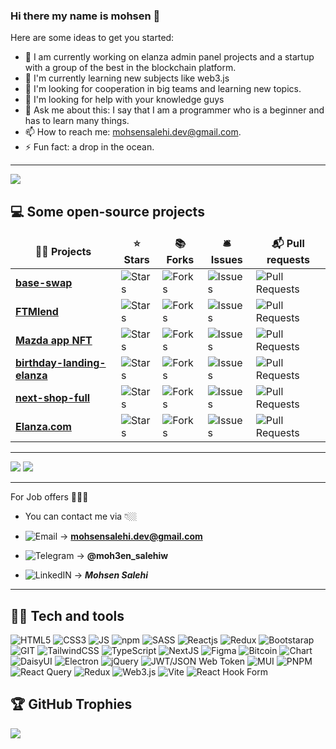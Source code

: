### Hi there my name is mohsen 👋

<!--
**mohsen-salehi/mohsen-salehi** is a ✨ _special_ ✨ repository because its `README.md` (this file) appears on your GitHub profile.
-->
Here are some ideas to get you started:

- 🔭 I am currently working on elanza admin panel projects and a startup with a group of the best in the blockchain platform.
- 🌱 I'm currently learning new subjects like web3.js
- 👯 I'm looking for cooperation in big teams and learning new topics.
- 🤔 I'm looking for help with your knowledge guys
- 💬 Ask me about this: I say that I am a programmer who is a beginner and has to learn many things.
- 📫 How to reach me: mohsensalehi.dev@gmail.com.
- ⚡ Fun fact: a drop in the ocean.
 -----------
 <!-- ![Mohsen Salehi's GitHub stats](https://github-readme-stats.vercel.app/api?username=mohsen-salehi&show_icons=true&theme=radical) -->
![](http://github-profile-summary-cards.vercel.app/api/cards/profile-details?username=mohsen-salehi&theme=github_dark) 

## 💻 Some open-source projects

<table>
  <thead align="center">
    <tr border: none;>
      <td><b>👩‍💻 Projects</b></td>
      <td><b>⭐ Stars</b></td>
      <td><b>📚 Forks</b></td>
      <td><b>🛎 Issues</b></td>
      <td><b>📬 Pull requests</b></td>
    </tr>
  </thead>
  <tbody>
    <tr>
      <td><a href="https://github.com/mohsen-salehi/base-swap"><b>base-swap</b></a></td>
      <td><img alt="Stars" src="https://img.shields.io/github/stars/mohsen-salehi/base-swap?style=flat-square&labelColor=343b41"/></td>
      <td><img alt="Forks" src="https://img.shields.io/github/forks/mohsen-salehi/base-swap?style=flat-square&labelColor=343b41"/></td>
      <td><img alt="Issues" src="https://img.shields.io/github/issues/mohsen-salehi/base-swap?style=flat-square&labelColor=343b41"/></td>
      <td><img alt="Pull Requests" src="https://img.shields.io/github/issues-pr/mohsen-salehi/base-swap?style=flat-square&labelColor=343b41"/></td>
    </tr>
    <tr>
      <td><a href="https://github.com/mohsen-salehi/FTLend"><b>FTMlend</b></a></td>
      <td><img alt="Stars" src="https://img.shields.io/github/stars/mohsen-salehi/FTLend?style=flat-square&labelColor=343b41"/></td>
      <td><img alt="Forks" src="https://img.shields.io/github/forks/mohsen-salehi/FTLend?style=flat-square&labelColor=343b41"/></td>
      <td><img alt="Issues" src="https://img.shields.io/github/issues/mohsen-salehi/FTLend?style=flat-square&labelColor=343b41"/></td>
      <td><img alt="Pull Requests" src="https://img.shields.io/github/issues-pr/mohsen-salehi/FTLend?style=flat-square&labelColor=343b41"/></td>
    </tr>
    <tr>
      <td><a href="https://github.com/mohsen-salehi/mazda-app-nft"><b>Mazda app NFT</b></a></td>
      <td><img alt="Stars" src="https://img.shields.io/github/stars/mohsen-salehi/mazda-app-nft?style=flat-square&labelColor=343b41"/></td>
      <td><img alt="Forks" src="https://img.shields.io/github/forks/mohsen-salehi/mazda-app-nft?style=flat-square&labelColor=343b41"/></td>
      <td><img alt="Issues" src="https://img.shields.io/github/issues/mohsen-salehi/mazda-app-nft?style=flat-square&labelColor=343b41"/></td>
      <td><img alt="Pull Requests" src="https://img.shields.io/github/issues-pr/mohsen-salehi/mazda-app-nft?style=flat-square&labelColor=343b41"/></td>
    </tr>
    <tr>
      <td><a href="https://github.com/mohsen-salehi/birthday-landing-frontend"><b>birthday-landing-elanza</b></a></td>
      <td><img alt="Stars" src="https://img.shields.io/github/stars/mohsen-salehi/birthday-landing-frontend?style=flat-square&labelColor=343b41"/></td>
      <td><img alt="Forks" src="https://img.shields.io/github/forks/mohsen-salehi/birthday-landing-frontend?style=flat-square&labelColor=343b41"/></td>
      <td><img alt="Issues" src="https://img.shields.io/github/issues/mohsen-salehi/birthday-landing-frontend?style=flat-square&labelColor=343b41"/></td>
      <td><img alt="Pull Requests" src="https://img.shields.io/github/issues-pr/mohsen-salehi/birthday-landing-frontend?style=flat-square&labelColor=343b41"/></td>
    </tr>
    <tr>
      <td><a href="https://github.com/mohsen-salehi/next-shop-full"><b>next-shop-full</b></a></td>
      <td><img alt="Stars" src="https://img.shields.io/github/stars/mohsen-salehi/next-shop-full?style=flat-square&labelColor=343b41"/></td>
      <td><img alt="Forks" src="https://img.shields.io/github/forks/mohsen-salehi/next-shop-full?style=flat-square&labelColor=343b41"/></td>
      <td><img alt="Issues" src="https://img.shields.io/github/issues/mohsen-salehi/next-shop-full?style=flat-square&labelColor=343b41"/></td>
      <td><img alt="Pull Requests" src="https://img.shields.io/github/issues-pr/mohsen-salehi/next-shop-full?style=flat-square&labelColor=343b41"/></td>
    </tr>
    <tr>
      <td><a href="https://elanza.com"><b>Elanza.com</b></a></td>
      <td><img alt="Stars" src="https://img.shields.io/github/stars/mohsen-salehi/next-shop-full?style=flat-square&labelColor=343b41"/></td>
      <td><img alt="Forks" src="https://img.shields.io/github/forks/mohsen-salehi/next-shop-full?style=flat-square&labelColor=343b41"/></td>
      <td><img alt="Issues" src="https://img.shields.io/github/issues/mohsen-salehi/next-shop-full?style=flat-square&labelColor=343b41"/></td>
      <td><img alt="Pull Requests" src="https://img.shields.io/github/issues-pr/mohsen-salehi/next-shop-full?style=flat-square&labelColor=343b41"/></td>
    </tr>
  </tbody>
</table>



-----------

![](http://github-profile-summary-cards.vercel.app/api/cards/most-commit-language?username=mohsen-salehi&theme=github_dark)
![](http://github-profile-summary-cards.vercel.app/api/cards/productive-time?username=mohsen-salehi&theme=github_dark&utcOffset=8)





----------
For Job offers 👨🏻‍💻

- You can contact me via 👇🏼

- ![Email](https://img.shields.io/badge/Gmail-D14836?style=for-the-badge&logo=gmail&logoColor=white) → **mohsensalehi.dev@gmail.com**

- ![Telegram](https://img.shields.io/badge/Telegram-2CA5E0?style=for-the-badge&logo=telegram&logoColor=white) → **@moh3en_salehiw**

- ![LinkedIN](https://img.shields.io/badge/LinkedIn-0077B5?style=for-the-badge&logo=linkedin&logoColor=white) → ***Mohsen Salehi***


-------------------


## 👩‍💻 Tech and tools
<div>
 <img alt="HTML5" src="https://img.shields.io/badge/html5-%23E34F26.svg?style=for-the-badge&logo=html5&logoColor=white"/> 
 <img alt="CSS3" src="https://img.shields.io/badge/CSS3-1572B6?style=for-the-badge&logo=css3&logoColor=white"/> 
 <img alt="JS" src="https://img.shields.io/badge/JavaScript-323330?style=for-the-badge&logo=javascript&logoColor=F7DF1E"/>  
 <img alt="npm" src="https://img.shields.io/badge/NPM-%23000000.svg?style=for-the-badge&logo=npm&logoColor=white"/>  
 <img alt="SASS" src="https://img.shields.io/badge/SASS-hotpink.svg?style=for-the-badge&logo=SASS&logoColor=white"/>  
 <img alt="Reactjs" src="https://img.shields.io/badge/React-20232A?style=for-the-badge&logo=react&logoColor=61DAFB"/>  
 <img alt="Redux" src="https://img.shields.io/badge/redux-%23593d88.svg?style=for-the-badge&logo=redux&logoColor=white"/>  
 <img alt="Bootstarap" src="https://img.shields.io/badge/Bootstrap-563D7C?style=for-the-badge&logo=bootstrap&logoColor=white"/> 
 <img alt="GIT" src="https://img.shields.io/badge/Git-F05032?style=for-the-badge&logo=git&logoColor=white"/>
 <img alt="TailwindCSS" src="https://img.shields.io/badge/tailwindcss-%2338B2AC.svg?style=for-the-badge&logo=tailwind-css&logoColor=white"/>
 <img alt="TypeScript" src="https://img.shields.io/badge/typescript-%23007ACC.svg?style=for-the-badge&logo=typescript&logoColor=white"/>
 <img alt="NextJS" src="https://img.shields.io/badge/Next-black?style=for-the-badge&logo=next.js&logoColor=white"/>
 <img alt="Figma" src="https://img.shields.io/badge/figma-%23F24E1E.svg?style=for-the-badge&logo=figma&logoColor=white"/>
 <img alt="Bitcoin" src="https://img.shields.io/badge/Bitcoin-000?style=for-the-badge&logo=bitcoin&logoColor=white"/>
 <img alt="Chart" src="https://img.shields.io/badge/chart.js-F5788D.svg?style=for-the-badge&logo=chart.js&logoColor=white"/>
 <img alt="DaisyUI" src="https://img.shields.io/badge/daisyui-5A0EF8?style=for-the-badge&logo=daisyui&logoColor=white"/>
 <img alt="Electron" src="https://img.shields.io/badge/Electron-191970?style=for-the-badge&logo=Electron&logoColor=white"/>
 <img alt="jQuery" src="https://img.shields.io/badge/jquery-%230769AD.svg?style=for-the-badge&logo=jquery&logoColor=white"/>
 <img alt="JWT/JSON Web Token	" src="https://img.shields.io/badge/JWT-black?style=for-the-badge&logo=JSON%20web%20tokens"/>
 <img alt="MUI" src="https://img.shields.io/badge/MUI-%230081CB.svg?style=for-the-badge&logo=mui&logoColor=white"/>
 <img alt="PNPM" src="https://img.shields.io/badge/pnpm-%234a4a4a.svg?style=for-the-badge&logo=pnpm&logoColor=f69220"/>
 <img alt="React Query" src="https://img.shields.io/badge/-React%20Query-FF4154?style=for-the-badge&logo=react%20query&logoColor=white"/>
 <img alt="Redux" src="https://img.shields.io/badge/redux-%23593d88.svg?style=for-the-badge&logo=redux&logoColor=white"/>
 <img alt="Web3.js" src="https://img.shields.io/badge/web3.js-F16822?style=for-the-badge&logo=web3.js&logoColor=white"/>
 <img alt="Vite" src="https://img.shields.io/badge/vite-%23646CFF.svg?style=for-the-badge&logo=vite&logoColor=white)"/>
 <img alt="React Hook Form" src="https://img.shields.io/badge/React%20Hook%20Form-%23EC5990.svg?style=for-the-badge&logo=reacthookform&logoColor=white"/>
</div>




## 🏆 GitHub Trophies
![](https://github-profile-trophy.vercel.app/?username=mohsen-salehi&theme=radical&no-frame=true&no-bg=true&margin-w=4)
